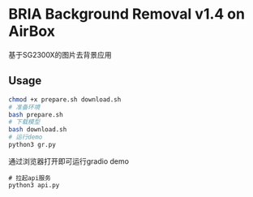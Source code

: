 # BRIA Background Removal v1.4 on AirBox

基于SG2300X的图片去背景应用

## Usage

```bash
chmod +x prepare.sh download.sh 
# 准备环境
bash prepare.sh
# 下载模型
bash download.sh
# 运行demo
python3 gr.py
```

通过浏览器打开即可运行gradio demo

```
# 拉起api服务
python3 api.py
```
